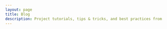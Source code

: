 ```yaml
---
layout: page
title: Blog
description: Project tutorials, tips & tricks, and best practices from the Directus team and community.
---
```


<script setup>
import BlogHero from '@/components/blog/BlogHero.vue';
import BlogIndex from '@/components/blog/BlogIndex.vue';
</script>

<BlogHero />
<BlogIndex />
